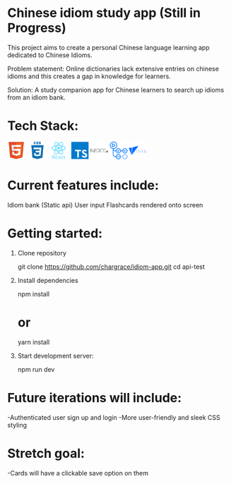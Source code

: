 # Chinese idiom study app (Still in Progress)

This project aims to create a personal Chinese language learning app dedicated to Chinese Idioms.

Problem statement: Online dictionaries lack extensive entries on chinese idioms and this creates a gap in knowledge for learners.

Solution: A study companion app for Chinese learners to search up idioms from an idiom bank.

# Tech Stack:

<img src="https://github.com/devicons/devicon/blob/master/icons/html5/html5-original.svg" title="HTML5" alt="HTML" width="40" height="40"/>&nbsp;
  <img src="https://github.com/devicons/devicon/blob/master/icons/css3/css3-plain-wordmark.svg"  title="CSS3" alt="CSS" width="40" height="40"/>&nbsp;
  <img src="https://github.com/devicons/devicon/blob/master/icons/react/react-original-wordmark.svg" title="React" alt="React" width="40" height="40"/>&nbsp;
  <img src="https://github.com/devicons/devicon/blob/master/icons/typescript/typescript-plain.svg" title="Typescript" alt="Typescript" width="40" height="40"/>
  <img src="https://github.com/devicons/devicon/blob/master/icons/nextjs/nextjs-line-wordmark.svg" title="Next.js" alt="Next.js" width="40" height="40"/>
  <img src="https://github.com/devicons/devicon/blob/master/icons/githubactions/githubactions-original.svg" title="Github actions" alt="Github actions" width="40" height="40"/>
  <img src="https://github.com/devicons/devicon/blob/master/icons/vite/vite-original-wordmark.svg" title="Vitest" alt="Vitest" width="40" height="40"/>

# Current features include:

Idiom bank (Static api)
User input
Flashcards rendered onto screen 

# Getting started:
1. Clone repository
    
   git clone https://github.com/chargrace/idiom-app.git
   cd api-test
   
2. Install dependencies

   npm install
   # or
   yarn install

3. Start development server:

   npm run dev


# Future iterations will include:
 
-Authenticated user sign up and login 
-More user-friendly and sleek CSS styling 

# Stretch goal:

-Cards will have a clickable save option on them 
